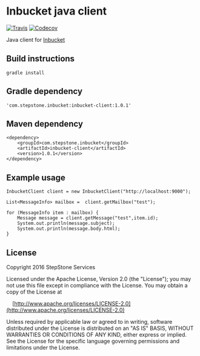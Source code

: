 # Inbucket java client
[![Travis](https://img.shields.io/travis/stepstone-tech/inbucket-java-client/master.svg?style=flat)](https://travis-ci.org/stepstone-tech/inbucket-java-client)
[![Codecov](https://img.shields.io/codecov/c/github/stepstone-tech/inbucket-java-client.svg)](https://codecov.io/github/stepstone-tech/inbucket-java-client)

Java client for [Inbucket](https://github.com/jhillyerd/inbucket)

## Build instructions
```
gradle install
```

## Gradle dependency
```
'com.stepstone.inbucket:inbucket-client:1.0.1'
```

## Maven dependency
```
<dependency>
	<groupId>com.stepstone.inbucket</groupId>
	<artifactId>inbucket-client</artifactId>
	<version>1.0.1</version>
</dependency>	
```


## Example usage

```
InbucketClient client = new InbucketClient("http://localhost:9000");

List<MessageInfo> mailbox =  client.getMailbox("test");

for (MessageInfo item : mailbox) {
	Message message = client.getMessage("test",item.id);
	System.out.println(message.subject);
	System.out.println(message.body.html);
}
```

## License
Copyright 2016 StepStone Services
    
Licensed under the Apache License, Version 2.0 (the "License");
you may not use this file except in compliance with the License.
You may obtain a copy of the License at
    
&nbsp;&nbsp;&nbsp;&nbsp;[http://www.apache.org/licenses/LICENSE-2.0](http://www.apache.org/licenses/LICENSE-2.0)
    
Unless required by applicable law or agreed to in writing, software
distributed under the License is distributed on an "AS IS" BASIS,
WITHOUT WARRANTIES OR CONDITIONS OF ANY KIND, either express or implied.
See the License for the specific language governing permissions and
limitations under the License.
